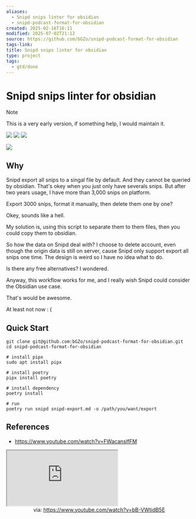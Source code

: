 ```yaml
---
aliases:
  - Snipd snips linter for obsidian
  - snipd-podcast-format-for-obsidian
created: 2025-02-16T16:11
modified: 2025-07-02T21:12
source: https://github.com/bGZo/snipd-podcast-format-for-obsidian
tags-link:
title: Snipd snips linter for obsidian
type: project
tags:
  - gtd/done
---
```


# Snipd snips linter for obsidian

> [!NOTE]
> This is a very early version, if something help, I would maintain it.

![](https://img.shields.io/github/stars/bGZo/snipd-podcast-format-for-obsidian?style=for-the-badge&label=stars) ![](https://img.shields.io/github/repo-size/bGZo/snipd-podcast-format-for-obsidian?style=for-the-badge&label=size) ![](https://img.shields.io/github/created-at/bGZo/snipd-podcast-format-for-obsidian?style=for-the-badge&label=since)

[![](https://github-readme-stats.vercel.app/api/pin/?username=bGZo&repo=snipd-podcast-format-for-obsidian&bg_color=00000000)](https://github.com/bGZo/snipd-podcast-format-for-obsidian/)

## Why

Snipd export all snips to a singal file by default. And they cannot be queried by obsidian. That's okey when you just only have severals snips. But after two years usage, I have more than 3,000 snips on platform.

Export 3000 snips, format it manually, then delete them one by one?

Okey, sounds like a hell.

My solution is, using this script to separate them to them files, then you could copy them to obsidian.

So how the data on Snipd deal with? I choose to delete account, even though the origin data is still on server, cause Snipd only support export all snips one time. The design is weird so I have no idea what to do.

Is there any free alternatives? I wondered.

Anyway, this workflow works for me, and I really wish Snipd could consider the Obsidian use case.

That's would be awesome.

At least not now : (

## Quick Start

```shell
git clone git@github.com:bGZo/snipd-podcast-format-for-obsidian.git
cd snipd-podcast-format-for-obsidian

# install pipx
sudo apt install pipx

# install poetry
pipx install poetry

# install dependency
poetry install 

# run
poetry run snipd snipd-export.md -o /path/you/want/export
```

## References

- https://www.youtube.com/watch?v=FWacanslfFM

<iframe src="https://www.youtube.com/embed/bB-VWtidB5E" allow="accelerometer; autoplay; clipboard-write; encrypted-media; gyroscope; picture-in-picture; web-share" referrerpolicy="strict-origin-when-cross-origin" allowfullscreen></iframe>
<center>via: <a href='https://www.youtube.com/watch?v=bB-VWtidB5E' target='_blank' class='external-link'>https://www.youtube.com/watch?v=bB-VWtidB5E</a></center>

